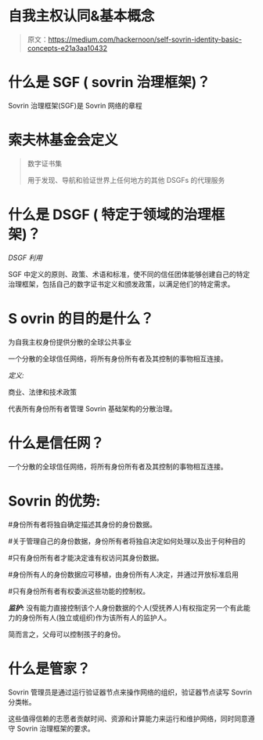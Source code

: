# 自我主权认同&基本概念

> 原文：<https://medium.com/hackernoon/self-sovrin-identity-basic-concepts-e21a3aa10432>

# **什么是 SGF (** sovrin **治理框架)？**

Sovrin 治理框架(SGF)是 Sovrin 网络的章程

# 索夫林基金会定义

> 数字证书集
> 
> 用于发现、导航和验证世界上任何地方的其他 DSGFs 的代理服务

# **什么是 DSGF (** 特定于领域的治理框架)？

*DSGF 利用*

SGF 中定义的原则、政策、术语和标准，使不同的信任团体能够创建自己的特定治理框架，包括自己的数字证书定义和颁发政策，以满足他们的特定需求。

# S **ovrin 的目的是什么？**

为自我主权身份提供分散的全球公共事业

一个分散的全球信任网络，将所有身份所有者及其控制的事物相互连接。

*定义:*

商业、法律和技术政策

代表所有身份所有者管理 Sovrin 基础架构的分散治理。

# 什么是信任网？

一个分散的全球信任网络，将所有身份所有者及其控制的事物相互连接。

# Sovrin 的优势:

#身份所有者将独自确定描述其身份的身份数据。

#关于管理自己的身份数据，身份所有者将独自决定如何处理以及出于何种目的

#只有身份所有者才能决定谁有权访问其身份数据。

#身份所有人的身份数据应可移植，由身份所有人决定，并通过开放标准启用

#只有身份所有者有权委派这些功能的控制权。

***监护:*** 没有能力直接控制该个人身份数据的个人(受抚养人)有权指定另一个有此能力的身份所有人(独立或组织)作为该所有人的监护人。

简而言之，父母可以控制孩子的身份。

# 什么是管家？

Sovrin 管理员是通过运行验证器节点来操作网络的组织，验证器节点读写 Sovrin 分类帐。

这些值得信赖的志愿者贡献时间、资源和计算能力来运行和维护网络，同时同意遵守 Sovrin 治理框架的要求。